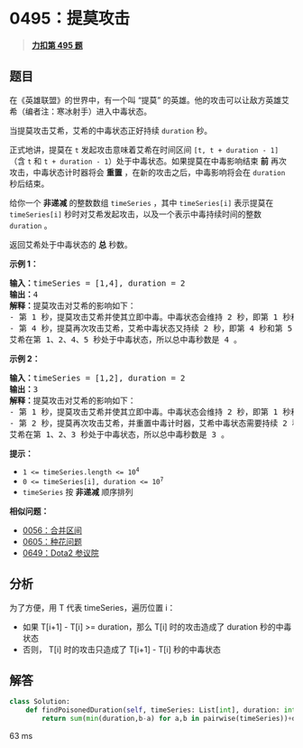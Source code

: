 # 0495：提莫攻击


> <u>**[力扣第 495 题](https://leetcode.cn/problems/teemo-attacking/)**</u>

## 题目

<p>在《英雄联盟》的世界中，有一个叫 “提莫” 的英雄。他的攻击可以让敌方英雄艾希（编者注：寒冰射手）进入中毒状态。</p>

<p>当提莫攻击艾希，艾希的中毒状态正好持续 <code>duration</code> 秒。</p>

<p>正式地讲，提莫在 <code>t</code> 发起攻击意味着艾希在时间区间 <code>[t, t + duration - 1]</code>（含 <code>t</code> 和 <code>t + duration - 1</code>）处于中毒状态。如果提莫在中毒影响结束 <strong>前</strong> 再次攻击，中毒状态计时器将会 <strong>重置</strong> ，在新的攻击之后，中毒影响将会在 <code>duration</code> 秒后结束。</p>

<p>给你一个 <strong>非递减</strong> 的整数数组 <code>timeSeries</code> ，其中 <code>timeSeries[i]</code> 表示提莫在 <code>timeSeries[i]</code> 秒时对艾希发起攻击，以及一个表示中毒持续时间的整数 <code>duration</code> 。</p>

<p>返回艾希处于中毒状态的 <strong>总</strong> 秒数。</p>


<p><strong>示例 1：</strong></p>

<pre>
<strong>输入：</strong>timeSeries = [1,4], duration = 2
<strong>输出：</strong>4
<strong>解释：</strong>提莫攻击对艾希的影响如下：
- 第 1 秒，提莫攻击艾希并使其立即中毒。中毒状态会维持 2 秒，即第 1 秒和第 2 秒。
- 第 4 秒，提莫再次攻击艾希，艾希中毒状态又持续 2 秒，即第 4 秒和第 5 秒。
艾希在第 1、2、4、5 秒处于中毒状态，所以总中毒秒数是 4 。</pre>

<p><strong>示例 2：</strong></p>

<pre>
<strong>输入：</strong>timeSeries = [1,2], duration = 2
<strong>输出：</strong>3
<strong>解释：</strong>提莫攻击对艾希的影响如下：
- 第 1 秒，提莫攻击艾希并使其立即中毒。中毒状态会维持 2 秒，即第 1 秒和第 2 秒。
- 第 2 秒，提莫再次攻击艾希，并重置中毒计时器，艾希中毒状态需要持续 2 秒，即第 2 秒和第 3 秒。
艾希在第 1、2、3 秒处于中毒状态，所以总中毒秒数是 3 。
</pre>



<p><strong>提示：</strong></p>

<ul>
<li><code>1 &lt;= timeSeries.length &lt;= 10<sup>4</sup></code></li>
<li><code>0 &lt;= timeSeries[i], duration &lt;= 10<sup>7</sup></code></li>
<li><code>timeSeries</code> 按 <strong>非递减</strong> 顺序排列</li>
</ul>


**相似问题：**
- [0056：合并区间](/leetcode/0056)
- [0605：种花问题](/leetcode/0605)
- [0649：Dota2 参议院](/leetcode/0649)


## 分析
  
为了方便，用 T 代表 timeSeries，遍历位置 i：
- 如果 T[i+1] - T[i] >= duration，那么 T[i] 时的攻击造成了 duration 秒的中毒状态
- 否则， T[i] 时的攻击只造成了 T[i+1] - T[i] 秒的中毒状态

## 解答

```python
class Solution:
    def findPoisonedDuration(self, timeSeries: List[int], duration: int) -> int:
	    return sum(min(duration,b-a) for a,b in pairwise(timeSeries))+duration
```

63 ms
